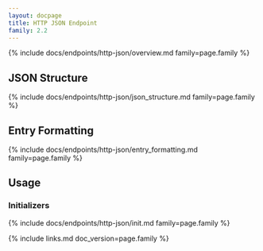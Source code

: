 ```yaml
---
layout: docpage
title: HTTP JSON Endpoint
family: 2.2
---
```


{% include docs/endpoints/http-json/overview.md family=page.family %}


## JSON Structure

{% include docs/endpoints/http-json/json_structure.md family=page.family %}


## Entry Formatting

{% include docs/endpoints/http-json/entry_formatting.md family=page.family %}


## Usage

### Initializers

{% include docs/endpoints/http-json/init.md family=page.family %}


{% include links.md doc_version=page.family %}
